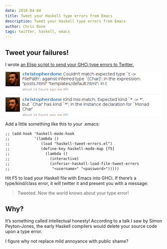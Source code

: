 ```yaml
---
date: 2010-04-04
title: Tweet your Haskell type errors from Emacs
description: Tweet your Haskell type errors from Emacs
author: Chris Done
tags: twitter, haskell, emacs
---
```


## Tweet your failures!

I wrote [an Elisp script to send your GHCi type errors to
Twitter.](/code/haskell-tweet-errors.el)

![Twitter showing my type errors](/images/tweet-haskell-errors.png)

Add a little something like this to your .emacs:

    ;; (add-hook 'haskell-mode-hook
    ;;           '(lambda ()
    ;;              (load "haskell-tweet-errors.el")
    ;;              (define-key haskell-mode-map [f5]
    ;;                (lambda ()
    ;;                  (interactive)
    ;;                  (inferior-haskell-load-file-tweet-errors
    ;;                   "<username>" "<password>")))))

Hit F5 to load your Haskell file with Emacs into GHCi. If there’s a
type/kind/class error, it will twitter it and present you with a
message:

> Tweeted. Now the world knows about your type error!

## Why?

It’s something called intellectual honesty! According to a talk I saw
by Simon Peyton-Jones, the early Haskell compilers would delete your
source code upon a type error.

I figure why not replace mild annoyance with public shame?
